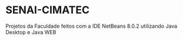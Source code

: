 # SENAI-CIMATEC
Projetos da Faculdade feitos com a IDE NetBeans 8.0.2 utilizando Java Desktop e Java WEB
